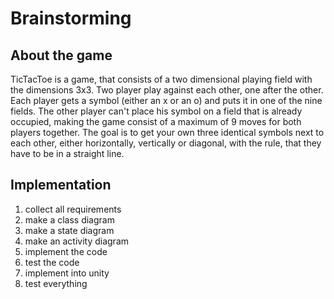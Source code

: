 # Brainstorming
## About the game
TicTacToe is a game, that consists of a two dimensional playing field with the dimensions 3x3.
Two player play against each other, one after the other. Each player gets a symbol (either 
an x or an o) and puts it in one of the nine fields. The other player can't place his symbol
on a field that is already occupied, making the game consist of a maximum of 9 moves for both
players together. The goal is to get your own three identical symbols next to each other, either horizontally,
vertically or diagonal, with the rule, that they have to be in a straight line.

## Implementation
1. collect all requirements
2. make a class diagram
3. make a state diagram
4. make an activity diagram
5. implement the code
6. test the code
7. implement into unity
8. test everything